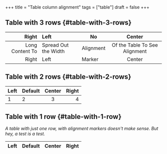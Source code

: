+++
title = "Table column alignment"
tags = ["table"]
draft = false
+++

## Table with 3 rows {#table-with-3-rows}

| Right           | Left                 | No        | Center                        |
|----------------:|:---------------------|-----------|:-----------------------------:|
| Long Content To | Spread Out the Width | Alignment | Of the Table To See Alignment |
| Right           | Left                 | Marker    | Center                        |


## Table with 2 rows {#table-with-2-rows}

| Left | Default | Center | Right |
|:-----|---------|:------:|------:|
| 1    | 2       | 3      | 4     |


## Table with 1 row {#table-with-1-row}

_A table with just one row, with alignment markers doesn't make
sense. But hey, a test is a test._

| Left | Default | Center | Right |
|:-----|---------|:------:|------:|
